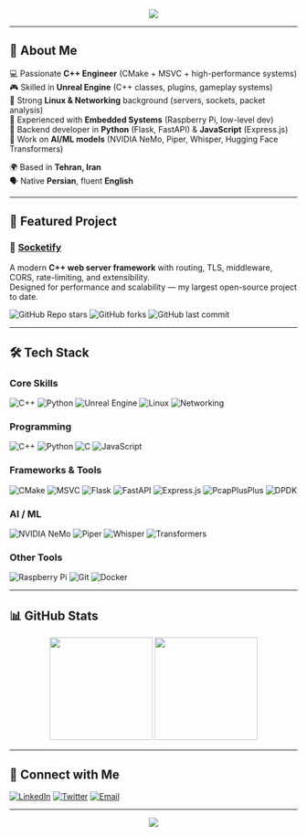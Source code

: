 <!-- Profile Banner -->
<p align="center">
  <img src="https://capsule-render.vercel.app/api?type=waving&color=0:0f9d58,100:4285f4&height=250&section=header&text=Hi%20I'm%20Saleh%20👋&fontSize=50&fontColor=ffffff&animation=twinkling&fontAlignY=40" />
</p>

---

## 🚀 About Me

💻 Passionate **C++ Engineer** (CMake + MSVC + high-performance systems)  
🎮 Skilled in **Unreal Engine** (C++ classes, plugins, gameplay systems)  
🐧 Strong **Linux & Networking** background (servers, sockets, packet analysis)  
🔧 Experienced with **Embedded Systems** (Raspberry Pi, low-level dev)  
🐍 Backend developer in **Python** (Flask, FastAPI) & **JavaScript** (Express.js)  
🤖 Work on **AI/ML models** (NVIDIA NeMo, Piper, Whisper, Hugging Face Transformers)  

🌍 Based in **Tehran, Iran**  
🗣️ Native **Persian**, fluent **English**  

---

## 🌟 Featured Project

### 🔗 [Socketify](https://github.com/MSaLeHNYM/socketify)
A modern **C++ web server framework** with routing, TLS, middleware, CORS, rate-limiting, and extensibility.  
Designed for performance and scalability — my largest open-source project to date.  

![GitHub Repo stars](https://img.shields.io/github/stars/MSaLeHNYM/socketify?style=for-the-badge)
![GitHub forks](https://img.shields.io/github/forks/MSaLeHNYM/socketify?style=for-the-badge)
![GitHub last commit](https://img.shields.io/github/last-commit/MSaLeHNYM/socketify?style=for-the-badge)

---

## 🛠️ Tech Stack

### **Core Skills**
![C++](https://img.shields.io/badge/C++-00599C?style=for-the-badge&logo=cplusplus&logoColor=white)
![Python](https://img.shields.io/badge/Python-3776AB?style=for-the-badge&logo=python&logoColor=white)
![Unreal Engine](https://img.shields.io/badge/Unreal-0E1128?style=for-the-badge&logo=unrealengine&logoColor=white)
![Linux](https://img.shields.io/badge/Linux-FCC624?style=for-the-badge&logo=linux&logoColor=black)
![Networking](https://img.shields.io/badge/Networking-007396?style=for-the-badge&logo=wireshark&logoColor=white)

### **Programming**
![C++](https://img.shields.io/badge/C++-00599C?style=for-the-badge&logo=cplusplus&logoColor=white)
![Python](https://img.shields.io/badge/Python-3776AB?style=for-the-badge&logo=python&logoColor=white)
![C](https://img.shields.io/badge/C-00599C?style=for-the-badge&logo=c&logoColor=white)
![JavaScript](https://img.shields.io/badge/JavaScript-323330?style=for-the-badge&logo=javascript&logoColor=F7DF1E)

### **Frameworks & Tools**
![CMake](https://img.shields.io/badge/CMake-064F8C?style=for-the-badge&logo=cmake&logoColor=white)
![MSVC](https://img.shields.io/badge/MSVC-0078D4?style=for-the-badge&logo=visualstudio&logoColor=white)
![Flask](https://img.shields.io/badge/Flask-000000?style=for-the-badge&logo=flask&logoColor=white)
![FastAPI](https://img.shields.io/badge/FastAPI-009688?style=for-the-badge&logo=fastapi&logoColor=white)
![Express.js](https://img.shields.io/badge/Express.js-404d59?style=for-the-badge)
![PcapPlusPlus](https://img.shields.io/badge/PcapPlusPlus-00599C?style=for-the-badge&logo=c%2B%2B&logoColor=white)
![DPDK](https://img.shields.io/badge/DPDK-FF0000?style=for-the-badge&logo=data%3Aimage%2Fsvg%2Bxml;base64,&logoColor=white)


### **AI / ML**
![NVIDIA NeMo](https://img.shields.io/badge/NeMo-76B900?style=for-the-badge&logo=nvidia&logoColor=white)
![Piper](https://img.shields.io/badge/Piper-FF6F00?style=for-the-badge&logo=voiceover&logoColor=white)
![Whisper](https://img.shields.io/badge/Whisper-6A5ACD?style=for-the-badge&logo=openai&logoColor=white)
![Transformers](https://img.shields.io/badge/Transformers-FFCA28?style=for-the-badge&logo=huggingface&logoColor=black)

### **Other Tools**
![Raspberry Pi](https://img.shields.io/badge/Raspberry%20Pi-A22846?style=for-the-badge&logo=raspberrypi&logoColor=white)
![Git](https://img.shields.io/badge/Git-F05033?style=for-the-badge&logo=git&logoColor=white)
![Docker](https://img.shields.io/badge/Docker-2496ED?style=for-the-badge&logo=docker&logoColor=white)

---

## 📊 GitHub Stats

<p align="center">
  <img src="https://github-readme-stats.vercel.app/api?username=MSaLeHNYM&show_icons=true&theme=radical" height="180">
  <img src="https://github-readme-stats.vercel.app/api/top-langs/?username=MSaLeHNYM&layout=compact&theme=radical" height="180">
</p>

---

## 💬 Connect with Me

[![LinkedIn](https://img.shields.io/badge/LinkedIn-0A66C2?style=for-the-badge&logo=linkedin&logoColor=white)](https://linkedin.com/in/MSaLeHNYM)
[![Twitter](https://img.shields.io/badge/Twitter-1DA1F2?style=for-the-badge&logo=twitter&logoColor=white)](https://twitter.com/MSaLeHNYM)
[![Email](https://img.shields.io/badge/Email-D14836?style=for-the-badge&logo=gmail&logoColor=white)](mailto:your@email.com)

---

<!-- Footer Banner -->
<p align="center">
  <img src="https://capsule-render.vercel.app/api?type=waving&color=0:4285f4,100:0f9d58&height=150&section=footer" />
</p>
